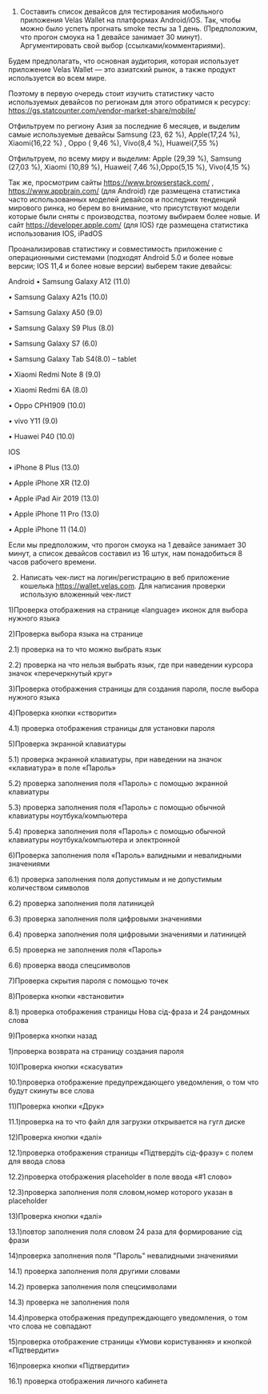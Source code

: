 1. Составить список девайсов для тестирования мобильного приложения Velas Wallet на платформах Android/iOS.
Так, чтобы можно было успеть прогнать smoke тесты за 1 день. (Предположим, что прогон смоука на 1 девайсе занимает 30 минут).
Аргументировать свой выбор (ссылками/комментариями).

Будем предполагать, что основная аудитория, которая использует приложение Velas Wallet — это азиатский рынок, а также продукт используется во всем мире.

Поэтому в первую очередь стоит изучить статистику часто используемых девайсов по регионам для этого обратимся к ресурсу: https://gs.statcounter.com/vendor-market-share/mobile/  

Отфильтруем по региону Азия за последние 6 месяцев, и выделим самые используемые девайсы 
  Samsung (23, 62 %), Apple(17,24 %), Xiaomi(16,22 %) , Oppo ( 9,46 %), Vivo(8,4 %), Huawei(7,55 %)

Отфильтруем, по всему миру и выделим: Apple (29,39 %), Samsung (27,03 %), Xiaomi (10,89 %), Huawei( 7,46 %),Oppo(5,15 %), Vivo(4,15 %)

Так же, просмотрим сайты  https://www.browserstack.com/ , https://www.appbrain.com/ (для  Android) где размещена  статистика часто использованных  моделей девайсов и последних тенденций мирового ринка, но берем во внимание, что присутствуют модели которые были сняты с производства, поэтому  выбираем более новые.
И  сайт  https://developer.apple.com/ (для IOS) где размещена статистика использования IOS,
iPadOS

Проанализировав статистику   и совместимость приложение с операционными системами (подходят Android 5.0 и более новые версии; IOS 11,4 и более новые версии) выберем такие девайсы: 

Android
•	Samsung Galaxy A12 (11.0) 

•	Samsung Galaxy A21s (10.0)

•	Samsung Galaxy A50 (9.0)

•	Samsung Galaxy S9 Plus   (8.0)

•	Samsung Galaxy S7 (6.0)

•	Samsung Galaxy Tab S4(8.0) – tablet 

•	Xiaomi Redmi Note 8 (9.0)

•	Xiaomi Redmi 6A (8.0)

•	Oppo CPH1909 (10.0)

•	vivo Y11 (9.0)

•	Huawei P40 (10.0)

IOS

•	iPhone 8 Plus  (13.0)

•	Apple iPhone XR (12.0)

•	Apple iPad Air 2019 (13.0)

•	Apple iPhone 11 Pro (13.0)

•	Apple iPhone 11 (14.0)

Если мы предположим, что прогон смоука на 1 девайсе занимает 30 минут, а список девайсов составил из 16 штук, нам понадобиться 8 часов рабочего времени. 


2. Написать чек-лист на логин/регистрацию в веб приложение кошелька https://wallet.velas.com.
Для написания проверки использую вложенный чек-лист 

1)Проверка отображения на странице «language» иконок для выбора нужного языка

 2)Проверка выбора языка на странице
 
2.1) проверка на то что можно выбрать язык

2.2) проверка на что нельзя выбрать язык, где при наведении курсора значок «перечеркнутый круг»

3)Проверка отображения страницы для создания пароля, после выбора нужного языка 

4)Проверка кнопки «створити»

4.1) проверка отображения   страницы   для установки пароля

5)Проверка экранной клавиатуры

5.1) проверка экранной клавиатуры, при наведении на значок «клавиатура» в поле «Пароль» 

5.2) проверка заполнения поля «Пароль» с помощью экранной клавиатуры

5.3) проверка заполнения поля «Пароль» с помощью обычной клавиатуры ноутбука/компьютера 

5.4) проверка заполнения поля «Пароль» с помощью обычной клавиатуры ноутбука/компьютера и электронной 

6)Проверка заполнения поля «Пароль» валидными и невалидными значениями 

6.1) проверка заполнения поля допустимым и не допустимым количеством символов

6.2) проверка заполнения поля латиницей 

6.3) проверка заполнения поля цифровыми значениями 

6.4) проверка заполнения поля цифровыми значениями и латиницей 

6.5) проверка не заполнения поля «Пароль»

6.6) проверка ввода спецсимволов

7)Проверка скрытия пароля с помощью точек 

8)Проверка кнопки «встановити»

8.1) проверка отображения страницы Нова сід-фраза и 24 рандомных слова 

9)Проверка кнопки назад 

1)проверка возврата на страницу создания пароля

10)Проверка кнопки «скасувати»

10.1)проверка отображение предупреждающего уведомления, о том что будут скинуты все слова 

11)Проверка кнопки «Друк» 

11.1)проверка на то что файл для загрузки открывается на гугл диске


12)Проверка кнопки «далі» 

12.1)проверка отображения страницы  «Підтвердіть сід-фразу» с полем для ввода слова

12.2)проверка отображения  placeholder  в поле ввода «#1 слово» 

12.3)проверка заполнения поля словом,номер которого указан в placeholder

13)Проверка кнопки «далі» 

13.1)повтор заполнения поля словом 24 раза для формирование сід фрази

14)проверка заполнения поля "Пароль" невалидными значениями

14.1) проверка заполнения поля другими словами 

14.2) проверка заполнения поля спецсимволами 

14.3) проверка не заполнения поля 

14.4)проверка отображения предупреждающего уведомления, о том что слова не совпадают


15)проверка отображение страницы «Умови користування» и кнопкой «Підтвердити»

16)проверка кнопки «Підтвердити»

16.1) проверка отображения личного кабинета 

